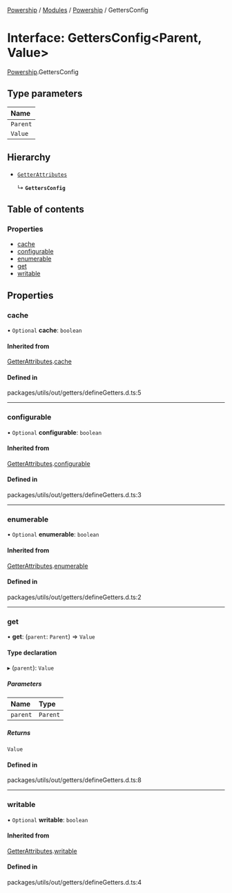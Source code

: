 [Powership](../README.md) / [Modules](../modules.md) / [Powership](../modules/Powership.md) / GettersConfig

# Interface: GettersConfig<Parent, Value\>

[Powership](../modules/Powership.md).GettersConfig

## Type parameters

| Name |
| :------ |
| `Parent` |
| `Value` |

## Hierarchy

- [`GetterAttributes`](Powership.GetterAttributes.md)

  ↳ **`GettersConfig`**

## Table of contents

### Properties

- [cache](Powership.GettersConfig.md#cache)
- [configurable](Powership.GettersConfig.md#configurable)
- [enumerable](Powership.GettersConfig.md#enumerable)
- [get](Powership.GettersConfig.md#get)
- [writable](Powership.GettersConfig.md#writable)

## Properties

### cache

• `Optional` **cache**: `boolean`

#### Inherited from

[GetterAttributes](Powership.GetterAttributes.md).[cache](Powership.GetterAttributes.md#cache)

#### Defined in

packages/utils/out/getters/defineGetters.d.ts:5

___

### configurable

• `Optional` **configurable**: `boolean`

#### Inherited from

[GetterAttributes](Powership.GetterAttributes.md).[configurable](Powership.GetterAttributes.md#configurable)

#### Defined in

packages/utils/out/getters/defineGetters.d.ts:3

___

### enumerable

• `Optional` **enumerable**: `boolean`

#### Inherited from

[GetterAttributes](Powership.GetterAttributes.md).[enumerable](Powership.GetterAttributes.md#enumerable)

#### Defined in

packages/utils/out/getters/defineGetters.d.ts:2

___

### get

• **get**: (`parent`: `Parent`) => `Value`

#### Type declaration

▸ (`parent`): `Value`

##### Parameters

| Name | Type |
| :------ | :------ |
| `parent` | `Parent` |

##### Returns

`Value`

#### Defined in

packages/utils/out/getters/defineGetters.d.ts:8

___

### writable

• `Optional` **writable**: `boolean`

#### Inherited from

[GetterAttributes](Powership.GetterAttributes.md).[writable](Powership.GetterAttributes.md#writable)

#### Defined in

packages/utils/out/getters/defineGetters.d.ts:4
